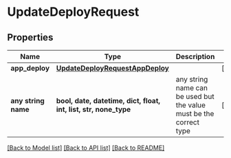 # UpdateDeployRequest


## Properties
Name | Type | Description | Notes
------------ | ------------- | ------------- | -------------
**app_deploy** | [**UpdateDeployRequestAppDeploy**](UpdateDeployRequestAppDeploy.md) |  | [optional] 
**any string name** | **bool, date, datetime, dict, float, int, list, str, none_type** | any string name can be used but the value must be the correct type | [optional]

[[Back to Model list]](../README.md#documentation-for-models) [[Back to API list]](../README.md#documentation-for-api-endpoints) [[Back to README]](../README.md)


